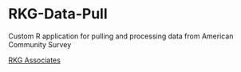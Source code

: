 # RKG-Data-Pull
Custom R application for pulling and processing data from American Community Survey

[RKG Associates](https://www.rkgassociates.com)
